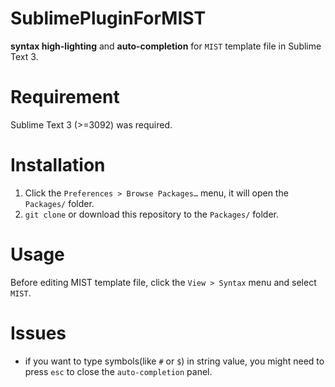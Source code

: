 # SublimePluginForMIST

**syntax high-lighting** and **auto-completion** for `MIST` template file in Sublime Text 3.

# Requirement

Sublime Text 3 (>=3092) was required.

# Installation

1. Click the `Preferences > Browse Packages…` menu, it will open the `Packages/` folder.
2. `git clone` or download this repository to the `Packages/` folder.

# Usage

Before editing MIST template file, click the `View > Syntax` menu and select `MIST`.

# Issues

- if you want to type symbols(like `#` or `$`) in string value, you might need to press `esc` to close the `auto-completion` panel.
